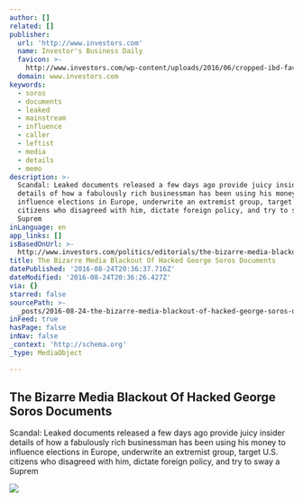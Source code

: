 ```yaml
---
author: []
related: []
publisher:
  url: 'http://www.investors.com'
  name: Investor's Business Daily
  favicon: >-
    http://www.investors.com/wp-content/uploads/2016/06/cropped-ibd-favicon-v5-512-192x192.png
  domain: www.investors.com
keywords:
  - soros
  - documents
  - leaked
  - mainstream
  - influence
  - caller
  - leftist
  - media
  - details
  - memo
description: >-
  Scandal: Leaked documents released a few days ago provide juicy insider
  details of how a fabulously rich businessman has been using his money to
  influence elections in Europe, underwrite an extremist group, target U.S.
  citizens who disagreed with him, dictate foreign policy, and try to sway a
  Suprem
inLanguage: en
app_links: []
isBasedOnUrl: >-
  http://www.investors.com/politics/editorials/the-bizarre-media-blackout-of-hacked-george-soros-documents/
title: The Bizarre Media Blackout Of Hacked George Soros Documents
datePublished: '2016-08-24T20:36:37.716Z'
dateModified: '2016-08-24T20:36:26.427Z'
via: {}
starred: false
sourcePath: >-
  _posts/2016-08-24-the-bizarre-media-blackout-of-hacked-george-soros-documents.md
inFeed: true
hasPage: false
inNav: false
_context: 'http://schema.org'
_type: MediaObject

---
```

<article style=""><h1>The Bizarre Media Blackout Of Hacked George Soros Documents</h1><p>Scandal: Leaked documents released a few days ago provide juicy insider details of how a fabulously rich businessman has been using his money to influence elections in Europe, underwrite an extremist group, target U.S. citizens who disagreed with him, dictate foreign policy, and try to sway a Suprem</p><img src="http://www.investors.com/wp-content/uploads/2016/08/EDIT5-soros-081816-newscom.jpg" /></article>